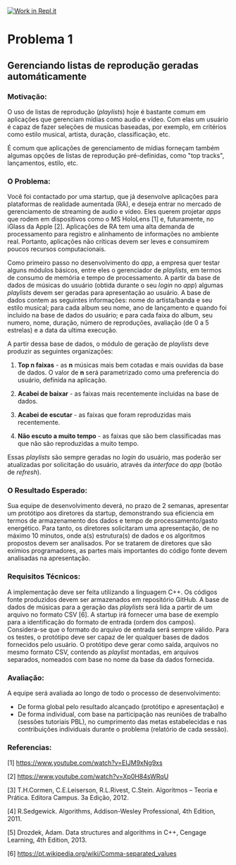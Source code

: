 [![Work in Repl.it](https://classroom.github.com/assets/work-in-replit-14baed9a392b3a25080506f3b7b6d57f295ec2978f6f33ec97e36a161684cbe9.svg)](https://classroom.github.com/online_ide?assignment_repo_id=328394&assignment_repo_type=GroupAssignmentRepo)
# Problema 1

## Gerenciando listas de reprodução geradas automáticamente

### Motivação:

O uso de listas de reprodução (*playlists*) hoje é bastante comum em aplicações que gerenciam mídias como audio e vídeo. Com elas um usuário é capaz de fazer seleções de musicas baseadas, por exemplo, em critérios como estilo musical, artista, duração, classificação, etc.

É comum que aplicações de gerenciamento de mídias forneçam também algumas opções de listas de reprodução pré-definidas, como "top tracks", lançamentos, estilo, etc. 

### O Problema:

Você foi contactado por uma startup, que já desenvolve aplicações para plataformas de realidade aumentada (RA), e deseja entrar no mercado de gerenciamento de streaming de audio e vídeo. Eles querem projetar *apps* que rodem em dispositivos como o MS HoloLens [1] e, futuramente, no iGlass da Apple [2]. Aplicações de RA tem uma  alta demanda de processamento para registro e alinhamento de informações no ambiente real. Portanto, aplicações não críticas devem ser leves e consumirem poucos recursos computacionais. 

Como primeiro passo no desenvolvimento do *app*, a empresa quer testar alguns módulos básicos, entre eles o gerenciador de *playlists*, em termos de consumo de memória e tempo de processamento. A partir da base de dados de músicas do usuário (obtida durante o seu *login* no *app*) algumas *playlists* devem ser geradas para apresentação ao usuário. A base de dados contem as seguintes informações: nome do artista/banda e seu estilo musical; para cada album seu nome, ano de lançamento e quando foi incluido na base de dados do usuário; e para cada faixa do album, seu numero, nome, duração, número de reproduções, avaliação (de 0 a 5 estrelas) e a data da ultima execução.

A partir dessa base de dados, o módulo de geração de *playlists* deve produzir as seguintes organizações: 

1. **Top n faixas** - as **n** músicas mais bem cotadas e mais ouvidas da base de dados. O valor de **n** será parametrizado como uma preferencia do usuário, definida na aplicação.

2. **Acabei de baixar** - as faixas mais recentemente incluidas na base de dados.

3. **Acabei de escutar** - as faixas que foram reproduzidas mais recentemente.

4. **Não escuto a muito tempo** - as faixas que são bem classificadas mas que não são reproduzidas a muito tempo. 

Essas *playlists* são sempre geradas no *login* do usuário, mas poderão ser atualizadas por solicitação do usuário, através da *interface* do *app* (botão de *refresh*).

### O Resultado Esperado:

Sua equipe de desenvolvimento deverá, no prazo de 2 semanas, apresentar um protótipo aos diretores da startup, demonstrando sua eficiencia em termos de armazenamento dos dados e tempo de processamento/gasto energético. Para tanto, os diretores solicitaram uma apresentação, de no máximo 10 minutos, onde a(s) estrutura(s) de dados e os algoritmos propostos devem ser analisados. Por se tratarem de diretores que são exímios programadores, as partes mais importantes do código fonte devem analisadas na apresentação.    

### Requisitos Técnicos: 

A implementação deve ser feita utilizando a linguagem C++. 
Os códigos fonte produzidos devem ser armazenados em repositório GitHub. 
A base de dados de músicas para a geração das *playlists* será lida a partir de um arquivo no formato CSV [6]. A startup irá fornecer uma base de exemplo para a identificação do formato de entrada (ordem dos campos). Considera-se que o formato do arquivo de entrada será sempre válido.
Para os testes, o protótipo deve ser capaz de ler qualquer bases de dados fornecidos pelo usuário. 
O protótipo deve gerar como saída, arquivos no mesmo formato CSV, contendo as *playlist* montadas, em arquivos separados, nomeados com base no nome da base da dados fornecida.

### Avaliação: 

A equipe será avaliada ao longo de todo o processo de desenvolvimento: 

- De forma global pelo resultado alcançado (protótipo e apresentação) e
- De forma individual, com base na participação nas reuniões de trabalho (sessões tutoriais PBL), no cumprimento das metas estabelecidas e nas contribuições individuais durante o problema (relatório de cada sessão). 


### Referencias:

[1] https://www.youtube.com/watch?v=EIJM9xNg9xs

[2] https://www.youtube.com/watch?v=Xp0H84sWRqU

[3] T.H.Cormen, C.E.Leiserson, R.L.Rivest, C.Stein. Algoritmos – Teoria e Prática. Editora Campus. 3a Edição, 2012.

[4] R.Sedgewick. Algorithms, Addison-Wesley Professional, 4th Edition, 2011.

[5] Drozdek, Adam. Data structures and algorithms in C++, Cengage Learning, 4th Edition, 2013.

[6] https://pt.wikipedia.org/wiki/Comma-separated_values
